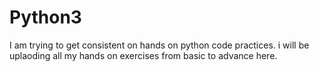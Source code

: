 # Python3
I am trying to get consistent on hands on python code practices. i will be uplaoding all my hands on exercises from basic to advance here.
